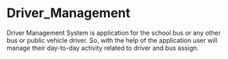 # Driver_Management

Driver Management System is application for the school bus or any other bus or public vehicle driver. So, with the help of the application user will manage their day-to-day activity related to driver and bus assign.
